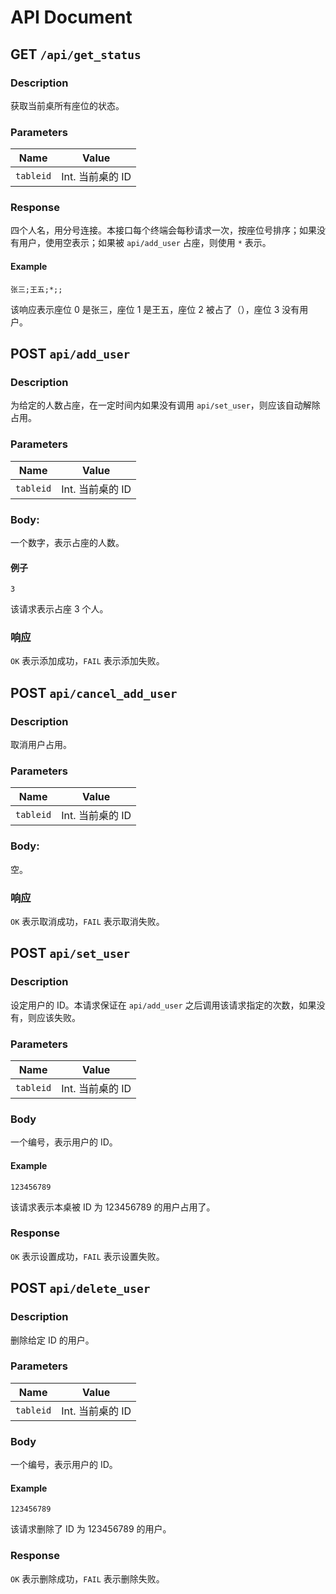 # API Document

## GET `/api/get_status`

### Description

获取当前桌所有座位的状态。

### Parameters

| Name      | Value            |
| --------- | ---------------- |
| `tableid` | Int. 当前桌的 ID |

### Response

四个人名，用分号连接。本接口每个终端会每秒请求一次，按座位号排序；如果没有用户，使用空表示；如果被 `api/add_user` 占座，则使用 `*` 表示。

#### Example

```
张三;王五;*;;
```

该响应表示座位 0 是张三，座位 1 是王五，座位 2 被占了（），座位 3 没有用户。

## POST `api/add_user`

### Description

为给定的人数占座，在一定时间内如果没有调用 `api/set_user`，则应该自动解除占用。

### Parameters

| Name      | Value            |
| --------- | ---------------- |
| `tableid` | Int. 当前桌的 ID |

### Body:

一个数字，表示占座的人数。

#### 例子

```
3
```

该请求表示占座 3 个人。

### 响应

`OK` 表示添加成功，`FAIL` 表示添加失败。

## POST `api/cancel_add_user`

### Description

取消用户占用。

### Parameters

| Name      | Value            |
| --------- | ---------------- |
| `tableid` | Int. 当前桌的 ID |

### Body:

空。

### 响应

`OK` 表示取消成功，`FAIL` 表示取消失败。

## POST `api/set_user`

### Description

设定用户的 ID。本请求保证在 `api/add_user` 之后调用该请求指定的次数，如果没有，则应该失败。

### Parameters

| Name      | Value            |
| --------- | ---------------- |
| `tableid` | Int. 当前桌的 ID |

### Body

一个编号，表示用户的 ID。

#### Example

```
123456789
```

该请求表示本桌被 ID 为 123456789 的用户占用了。

### Response

`OK` 表示设置成功，`FAIL` 表示设置失败。

## POST `api/delete_user`

### Description

删除给定 ID 的用户。

### Parameters

| Name      | Value            |
| --------- | ---------------- |
| `tableid` | Int. 当前桌的 ID |

### Body

一个编号，表示用户的 ID。

#### Example

```
123456789
```

该请求删除了 ID 为 123456789 的用户。

### Response

`OK` 表示删除成功，`FAIL` 表示删除失败。
